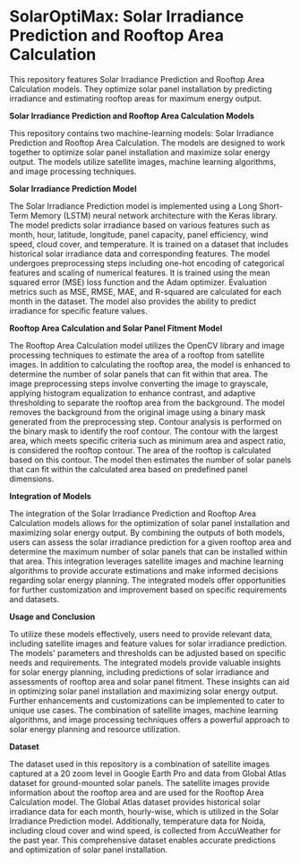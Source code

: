 # SolarOptiMax: Solar Irradiance Prediction and Rooftop Area Calculation

This repository features Solar Irradiance Prediction and Rooftop Area Calculation models. They optimize solar panel installation by predicting irradiance and estimating rooftop areas for maximum energy output.

**Solar Irradiance Prediction and Rooftop Area Calculation Models**

This repository contains two machine-learning models: Solar Irradiance Prediction and Rooftop Area Calculation. The models are designed to work together to optimize solar panel installation and maximize solar energy output. The models utilize satellite images, machine learning algorithms, and image processing techniques.

**Solar Irradiance Prediction Model**

The Solar Irradiance Prediction model is implemented using a Long Short-Term Memory (LSTM) neural network architecture with the Keras library. The model predicts solar irradiance based on various features such as month, hour, latitude, longitude, panel capacity, panel efficiency, wind speed, cloud cover, and temperature. It is trained on a dataset that includes historical solar irradiance data and corresponding features. The model undergoes preprocessing steps including one-hot encoding of categorical features and scaling of numerical features. It is trained using the mean squared error (MSE) loss function and the Adam optimizer. Evaluation metrics such as MSE, RMSE, MAE, and R-squared are calculated for each month in the dataset. The model also provides the ability to predict irradiance for specific feature values.

**Rooftop Area Calculation and Solar Panel Fitment Model**

The Rooftop Area Calculation model utilizes the OpenCV library and image processing techniques to estimate the area of a rooftop from satellite images. In addition to calculating the rooftop area, the model is enhanced to determine the number of solar panels that can fit within that area. The image preprocessing steps involve converting the image to grayscale, applying histogram equalization to enhance contrast, and adaptive thresholding to separate the rooftop area from the background. The model removes the background from the original image using a binary mask generated from the preprocessing step. Contour analysis is performed on the binary mask to identify the roof contour. The contour with the largest area, which meets specific criteria such as minimum area and aspect ratio, is considered the rooftop contour. The area of the rooftop is calculated based on this contour. The model then estimates the number of solar panels that can fit within the calculated area based on predefined panel dimensions.

**Integration of Models**

The integration of the Solar Irradiance Prediction and Rooftop Area Calculation models allows for the optimization of solar panel installation and maximizing solar energy output. By combining the outputs of both models, users can assess the solar irradiance prediction for a given rooftop area and determine the maximum number of solar panels that can be installed within that area. This integration leverages satellite images and machine learning algorithms to provide accurate estimations and make informed decisions regarding solar energy planning. The integrated models offer opportunities for further customization and improvement based on specific requirements and datasets.

**Usage and Conclusion**

To utilize these models effectively, users need to provide relevant data, including satellite images and feature values for solar irradiance prediction. The models' parameters and thresholds can be adjusted based on specific needs and requirements. The integrated models provide valuable insights for solar energy planning, including predictions of solar irradiance and assessments of rooftop area and solar panel fitment. These insights can aid in optimizing solar panel installation and maximizing solar energy output. Further enhancements and customizations can be implemented to cater to unique use cases. The combination of satellite images, machine learning algorithms, and image processing techniques offers a powerful approach to solar energy planning and resource utilization.


**Dataset**

The dataset used in this repository is a combination of satellite images captured at a 20 zoom level in Google Earth Pro and data from Global Atlas dataset for ground-mounted solar panels. The satellite images provide information about the rooftop area and are used for the Rooftop Area Calculation model. The Global Atlas dataset provides historical solar irradiance data for each month, hourly-wise, which is utilized in the Solar Irradiance Prediction model. Additionally, temperature data for Noida, including cloud cover and wind speed, is collected from AccuWeather for the past year. This comprehensive dataset enables accurate predictions and optimization of solar panel installation.
